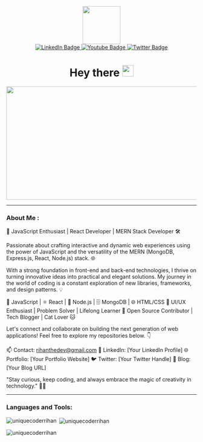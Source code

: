 <div id="header" align="center">
  <img src="https://media.giphy.com/media/M9gbBd9nbDrOTu1Mqx/giphy.gif" width="100"/>
</div>
<div id="badges" align="center">
  <a href="https://www.linkedin.com/in/rihanthedev/">
    <img src="https://img.shields.io/badge/LinkedIn-blue?style=for-the-badge&logo=linkedin&logoColor=white" alt="LinkedIn Badge"/>
  </a>
  <a href="https://www.youtube.com/channel/uniqueCoderRihan">
    <img src="https://img.shields.io/badge/YouTube-red?style=for-the-badge&logo=youtube&logoColor=white" alt="Youtube Badge"/>
  </a>
  <a href="https://www.twitter.com/uniqueCoderRihan/">
    <img src="https://img.shields.io/badge/Twitter-blue?style=for-the-badge&logo=twitter&logoColor=white" alt="Twitter Badge"/>
  </a><br>
  <img src="https://komarev.com/ghpvc/?username=uniqueCoderRihan&style=flat-square&color=blue" alt=""/>
  <h1>
  Hey there
  <img src="https://media.giphy.com/media/hvRJCLFzcasrR4ia7z/giphy.gif" width="30px"/>
</h1>
  
  <div align="center">
  <img src="https://media.tenor.com/2nKSTDDekOgAAAAC/coding-kira.gif" width="600" height="300"/>
</div>
</div>


---
### About Me :
🚀 JavaScript Enthusiast | React Developer | MERN Stack Developer 🛠️

Passionate about crafting interactive and dynamic web experiences using the power of JavaScript and the versatility of the MERN (MongoDB, Express.js, React, Node.js) stack. 🌐

With a strong foundation in front-end and back-end technologies, I thrive on turning innovative ideas into practical and elegant solutions. My journey in the world of coding is a constant exploration of new libraries, frameworks, and design patterns. 💡

🔷 JavaScript | ⚛️ React | 🧰 Node.js | 🗄️ MongoDB | 🌐 HTML/CSS
🔷 UI/UX Enthusiast | Problem Solver | Lifelong Learner
🔷 Open Source Contributor | Tech Blogger | Cat Lover 🐱

Let's connect and collaborate on building the next generation of web applications! Feel free to explore my repositories below. 👇

📫 Contact: rihanthedev@gmail.com
💼 LinkedIn: [Your LinkedIn Profile]
🌐 Portfolio: [Your Portfolio Website]
🐦 Twitter: [Your Twitter Handle]
📝 Blog: [Your Blog URL]

"Stay curious, keep coding, and always embrace the magic of creativity in technology." 🌈✨

---

<h3 align="left">Languages and Tools:</h3>
<!-- Your languages and tools section remains unchanged -->

<p><img align="left" src="https://github-readme-stats.vercel.app/api/top-langs?username=uniquecoderrihan&show_icons=true&locale=en&layout=compact" alt="uniquecoderrihan" /></p>

<p>&nbsp;<img align="center" src="https://github-readme-stats.vercel.app/api?username=uniquecoderrihan&show_icons=true&locale=en" alt="uniquecoderrihan" /></p>

<p><img align="center" src="https://github-readme-streak-stats.herokuapp.com/?user=uniquecoderrihan&" alt="uniquecoderrihan" /></p>
